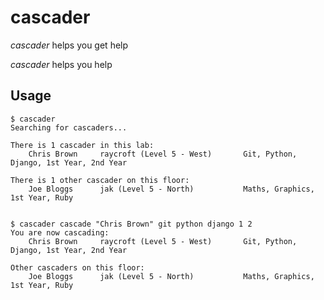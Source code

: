# cascader #

*cascader* helps you get help


*cascader* helps you help

## Usage ##

    $ cascader
    Searching for cascaders...
    
    There is 1 cascader in this lab:
        Chris Brown     raycroft (Level 5 - West)       Git, Python, Django, 1st Year, 2nd Year
    
    There is 1 other cascader on this floor:
        Joe Bloggs      jak (Level 5 - North)           Maths, Graphics, 1st Year, Ruby


    $ cascader cascade "Chris Brown" git python django 1 2
    You are now cascading:    
        Chris Brown     raycroft (Level 5 - West)       Git, Python, Django, 1st Year, 2nd Year
    
    Other cascaders on this floor:
        Joe Bloggs      jak (Level 5 - North)           Maths, Graphics, 1st Year, Ruby